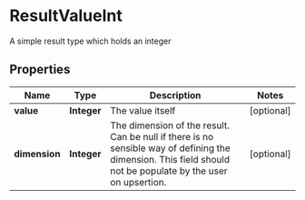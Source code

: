 

# ResultValueInt

A simple result type which holds an integer

## Properties

Name | Type | Description | Notes
------------ | ------------- | ------------- | -------------
**value** | **Integer** | The value itself |  [optional]
**dimension** | **Integer** | The dimension of the result. Can be null if there is no sensible way of defining the dimension. This field should not be  populate by the user on upsertion. |  [optional]



